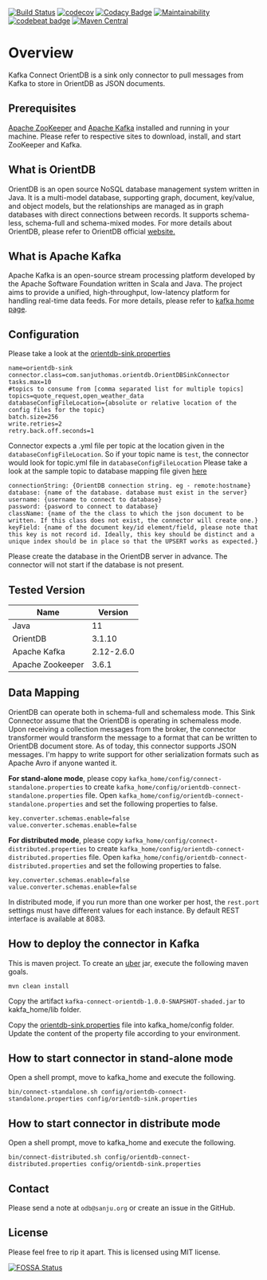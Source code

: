 [![Build Status](https://travis-ci.com/sanjuthomas/kafka-connect-orientdb.svg?branch=develop)](https://travis-ci.com/sanjuthomas/kafka-connect-orientdb)
[![codecov](https://codecov.io/gh/sanjuthomas/kafka-connect-orientdb/branch/develop/graph/badge.svg)](https://codecov.io/gh/sanjuthomas/kafka-connect-orientdb)
[![Codacy Badge](https://app.codacy.com/project/badge/Grade/f32c20fd94e243e1b903df9042f82ce2)](https://www.codacy.com/manual/sanjuthomas/kafka-connect-orientdb?utm_source=github.com&amp;utm_medium=referral&amp;utm_content=sanjuthomas/kafka-connect-orientdb&amp;utm_campaign=Badge_Grade)
[![Maintainability](https://api.codeclimate.com/v1/badges/477733e9184dfbadade4/maintainability)](https://codeclimate.com/github/sanjuthomas/kafka-connect-orientdb/maintainability)
[![codebeat badge](https://codebeat.co/badges/7c83ea4c-82fe-4fbf-93f7-85a5d3541876)](https://codebeat.co/projects/github-com-sanjuthomas-kafka-connect-orientdb-develop)
[![Maven Central](https://maven-badges.herokuapp.com/maven-central/com.sanjuthomas/kafka-connect-orientdb/badge.svg)](https://maven-badges.herokuapp.com/maven-central/com.sanjuthomas/kafka-connect-orientdb)

# Overview
Kafka Connect OrientDB  is a sink only connector to pull messages from Kafka to store in OrientDB as JSON documents.

## Prerequisites
[Apache ZooKeeper](https://zookeeper.apache.org) and [Apache Kafka](https://kafka.apache.org) installed and running in your machine. Please refer to respective sites to download, install, and start ZooKeeper and Kafka. 

## What is OrientDB
OrientDB is an open source NoSQL database management system written in Java. It is a multi-model database, supporting graph, document, key/value, and object models, but the relationships are managed as in graph databases with direct connections between records. It supports schema-less, schema-full and schema-mixed modes. For more details about OrientDB, please refer to OrientDB official [website.](https://orientdb.org)

## What is Apache Kafka
Apache Kafka is an open-source stream processing platform developed by the Apache Software Foundation written in Scala and Java. The project aims to provide a unified, high-throughput, low-latency platform for handling real-time data feeds. For more details, please refer to [kafka home page](https://kafka.apache.org/).

## Configuration
Please take a look at the [orientdb-sink.properties](https://github.com/sanjuthomas/kafka-connect-orientdb/blob/master/config/orientdb-sink.properties)

```
name=orientdb-sink
connector.class=com.sanjuthomas.orientdb.OrientDBSinkConnector
tasks.max=10
#topics to consume from [comma separated list for multiple topics]
topics=quote_request,open_weather_data
databaseConfigFileLocation={absolute or relative location of the config files for the topic}
batch.size=256
write.retries=2
retry.back.off.seconds=1
```

Connector expects a .yml file per topic at the location given in the ```databaseConfigFileLocation```. So if your topic name is ```test```, the connector would look for topic.yml file in ```databaseConfigFileLocation```
Please take a look at the sample topic to database mapping file given [here](https://github.com/sanjuthomas/kafka-connect-orientdb/blob/master/etc/open_weather_data.yml)

```
connectionString: {OrientDB connection string. eg - remote:hostname}
database: {name of the database. database must exist in the server}
username: {username to connect to database}
password: {pasword to connect to database}
className: {name of the the class to which the json document to be written. If this class does not exist, the connector will create one.}
keyField: {name of the document key/id element/field, please note that this key is not record id. Ideally, this key should be distinct and a unique index should be in place so that the UPSERT works as expected.}
```

Please create the database in the OrientDB server in advance. The connector will not start if the database is not present.

## Tested Version
|Name|Version|
|----|-------|
|Java|11|
|OrientDB|3.1.10|
|Apache Kafka|2.12-2.6.0|
|Apache Zookeeper|3.6.1|

## Data Mapping
OrientDB can operate both in schema-full and schemaless mode. 
This Sink Connector assume that the OrientDB is operating in schemaless mode. 
Upon receiving a collection messages from the broker, 
the connector transformer would transform the message to a format that can be written to 
OrientDB document store. As of today, this connector supports JSON messages. 
I'm happy to  write support for other serialization formats such as Apache Avro if anyone wanted it.

**For stand-alone mode**, please copy ```kafka_home/config/connect-standalone.properties``` to create ```kafka_home/config/orientdb-connect-standalone.properties``` file. Open ```kafka_home/config/orientdb-connect-standalone.properties``` and set the following properties to false.

```
key.converter.schemas.enable=false
value.converter.schemas.enable=false
```

**For distributed mode**, please copy ```kafka_home/config/connect-distributed.properties``` to create ```kafka_home/config/orientdb-connect-distributed.properties``` file. Open ```kafka_home/config/orientdb-connect-distributed.properties``` and set the following properties to false.

```
key.converter.schemas.enable=false
value.converter.schemas.enable=false
```

In distributed mode, if you run more than one worker per host, the ```rest.port``` settings must have different values for each instance. By default REST interface is available at 8083.

## How to deploy the connector in Kafka
This is maven project. To create an [uber](https://maven.apache.org/plugins/maven-shade-plugin/index.html) jar, execute the following maven goals.

```mvn clean install```

Copy the artifact ```kafka-connect-orientdb-1.0.0-SNAPSHOT-shaded.jar``` to kakfa_home/lib folder.

Copy the [orientdb-sink.properties](https://github.com/sanjuthomas/kafka-connect-orientdb/blob/master/config/orientdb-sink.properties) file into kafka_home/config folder. Update the content of the property file according to your environment.

## How to start connector in stand-alone mode
Open a shell prompt, move to kafka_home and execute the following.

```
bin/connect-standalone.sh config/orientdb-connect-standalone.properties config/orientdb-sink.properties
```

## How to start connector in distribute mode
Open a shell prompt, move to kafka_home and execute the following.

```
bin/connect-distributed.sh config/orientdb-connect-distributed.properties config/orientdb-sink.properties
```

## Contact
Please send a note at `odb@sanju.org` or create an issue in the GitHub.

## License
Please feel free to rip it apart. This is licensed using MIT license.

[![FOSSA Status](https://app.fossa.com/api/projects/git%2Bgithub.com%2Fsanjuthomas%2Fkafka-connect-orientdb.svg?type=large)](https://app.fossa.com/projects/git%2Bgithub.com%2Fsanjuthomas%2Fkafka-connect-orientdb?ref=badge_large)
